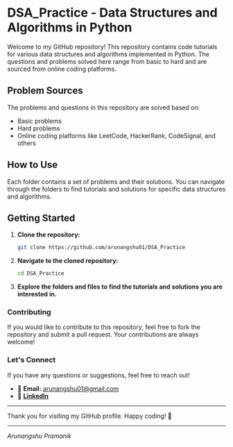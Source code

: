 # DSA_Practice - Data Structures and Algorithms in Python

Welcome to my GitHub repository! This repository contains code tutorials for various data structures and algorithms implemented in Python. The questions and problems solved here range from basic to hard and are sourced from online coding platforms.

## Problem Sources

The problems and questions in this repository are solved based on:
- Basic problems
- Hard problems
- Online coding platforms like LeetCode, HackerRank, CodeSignal, and others

## How to Use

Each folder contains a set of problems and their solutions. You can navigate through the folders to find tutorials and solutions for specific data structures and algorithms.

## Getting Started

1. **Clone the repository:**
   ```sh
   git clone https://github.com/arunangshu01/DSA_Practice

2. **Navigate to the cloned repository:**
   ```sh
   cd DSA_Practice

 3. **Explore the folders and files to find the tutorials and solutions you are interested in.**

### Contributing

If you would like to contribute to this repository, feel free to fork the repository and submit a pull request. Your contributions are always welcome!

### Let's Connect

If you have any questions or suggestions, feel free to reach out!

- 📧 **Email:** arunangshu01@gmail.com
- 🔗 [**LinkedIn**](https://www.linkedin.com/in/arunangshu-pramanik-1896168b/)

---

Thank you for visiting my GitHub profile. Happy coding! 🚀

---

_Arunangshu Pramanik_


 
